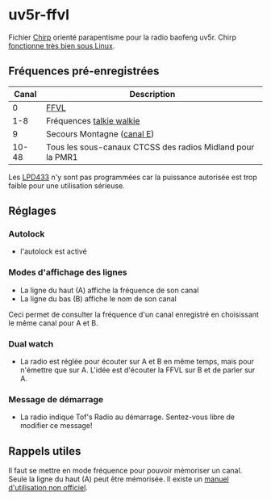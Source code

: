 # uv5r-ffvl

Fichier [Chirp](https://chirp.danplanet.com/projects/chirp/wiki/Home) orienté parapentisme pour la radio baofeng uv5r. Chirp [fonctionne très bien sous Linux](https://chirp.danplanet.com/projects/chirp/wiki/Running_Under_Linux).

## Fréquences pré-enregistrées

| Canal   | Description                                                                                                    |
|---------|----------------------------------------------------------------------------------------------------------------|
| 0       | [FFVL](http://pmr446.free.fr/index_vol-libre.htm)                                                              |
| 1-8     | Fréquences [talkie walkie](https://fr.wikipedia.org/wiki/PMR446)                                               |
| 9       | Secours Montagne ([canal E](https://fr.wikipedia.org/wiki/Canal_E_(VHF)))                                      |
| 10-48   | Tous les sous-canaux CTCSS des radios Midland pour la PMR1                                                     |

Les [LPD433](https://fr.wikipedia.org/wiki/LPD433) n'y sont pas programmées car la puissance autorisée est trop faible pour une utilisation sérieuse.

## Réglages

### Autolock

* l'autolock est activé

### Modes d'affichage des lignes

* La ligne du haut (A) affiche la fréquence de son canal
* La ligne du bas (B) affiche le nom de son canal

Ceci permet de consulter la fréquence d'un canal enregistré en choisissant le même canal pour A et B.

### Dual watch

* La radio est réglée pour écouter sur A et B en même temps, mais pour
  n'émettre que sur A. L'idée est d'écouter la FFVL sur B et de parler sur
  A.

### Message de démarrage

* La radio indique Tof's Radio au démarrage. Sentez-vous libre de modifier
  ce message!

## Rappels utiles

Il faut se mettre en mode fréquence pour pouvoir mémoriser un canal. Seule la ligne du haut (A) peut être mémorisée.
Il existe un [manuel d'utilisation non officiel](https://radiodoc.github.io/uv-5r/).
